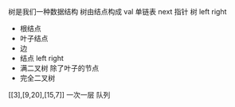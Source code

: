   树是我们一种数据结构
  树由结点构成  val
  单链表  next 指针
  树  left right 
  - 根结点
  - 叶子结点
  - 边 
  - 结点  left right
  - 满二叉树   除了叶子的节点  
  - 完全二叉树 

  [[3],[9,20],[15,7]]
  一次一层   队列
